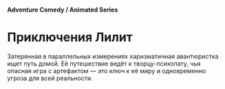 #### Adventure Comedy / Animated Series

# Приключения Лилит

Затерянная в параллельных измерениях харизматичная авантюристка ищет путь домой. Её путешествие ведёт к творцу-психопату, чья опасная игра с артефактом — это ключ к её миру и одновременно угроза для всей реальности.
